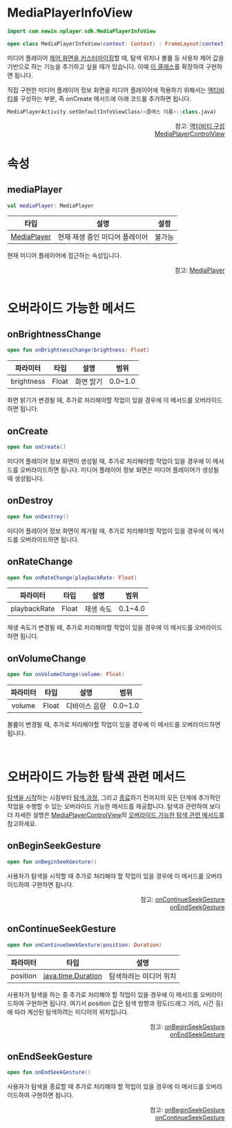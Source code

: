 # MediaPlayerInfoView

```kotlin
import com.newin.nplayer.sdk.MediaPlayerInfoView
```

```kotlin
open class MediaPlayerInfoView(context: Context) : FrameLayout(context)
```

미디어 플레이어 [제어 화면을 커스터마이징](../media-player-control-view/home.md)할 때, 탐색 위치나 볼륨 등 사용자 제어 값을 기반으로 하는 기능을 추기하고 싶을 때가 있습니다. 이때 [이 클래스](#mediaplayerinfoview)를 확장하여 구현하면 됩니다.

직접 구현한 미디어 플레이어 정보 화면을 미디어 플레이어에 적용하기 위해서는 [액티비티](../../how-to-use/home.md#액티비티-구성)를 구성하는 부분, 즉 onCreate 메서드에 아래 코드를 추가하면 됩니다.

```kotlin
MediaPlayerActivity.setDefaultInfoViewClass(<클래스 이름>::class.java)
```

<div align="right">
참고: <a href="../../how-to-use/home.md#액티비티-구성">액티비티 구성</a><br>
<a href="../media-player-control-view/home.md">MediaPlayerControlView</a>
</div>

# 속성

## mediaPlayer

```kotlin
val mediaPlayer: MediaPlayer
```

| 타입 | 설명 | 설정 |
|:--:|:--:|:--:|
|[MediaPlayer](../../interface/media-player/home.md)|현재 재생 중인 미디어 플레이어|불가능|

현재 미디어 플레이어에 접근하는 속성입니다. 

<div align="right">
참고: <a href="../../interface/media-player/home.md">MediaPlayer</a>
</div>

<br>

# 오버라이드 가능한 메서드

## onBrightnessChange

```kotlin
open fun onBrightnessChange(brightness: Float)
```

| 파라미터 | 타입 | 설명 | 범위 |
|:--:|:--:|:--:|:--:|
|brightness|Float|화면 밝기|0.0~1.0|

화면 밝기가 변경될 때, 추가로 처리해야할 작업이 있을 경우에 이 메서드를 오버라이드하면 됩니다.

## onCreate

```kotlin
open fun onCreate()
```

미디어 플레이어 정보 화면이 생성될 때, 추가로 처리해야할 작업이 있을 경우에 이 메서드를 오버라이드하면 됩니다. 미디어 플레이어 정보 화면은 미디어 플레이어가 생성될 때 생성됩니다.

## onDestroy

```kotlin
open fun onDestroy()
```

미디어 플레이어 정보 화면이 제거될 때, 추가로 처리해야할 작업이 있을 경우에 이 메서드를 오버라이드하면 됩니다.

## onRateChange

```kotlin
open fun onRateChange(playbackRate: Float)
```

| 파라미터 | 타입 | 설명 |범위|
|:--:|:--:|:--:|:--:|
|playbackRate|Float|재생 속도|0.1~4.0|

재생 속도가 변경될 때, 추가로 처리해야할 작업이 있을 경우에 이 메서드를 오버라이드하면 됩니다.

## onVolumeChange

```kotlin
open fun onVolumeChange(volume: Float)
```

| 파라미터 | 타입 | 설명 | 범위 |
|:--:|:--:|:--:|:--:|
|volume|Float|디바이스 음량|0.0~1.0|

볼륨이 변경될 때, 추가로 처리해야할 작업이 있을 경우에 이 메서드를 오버라이드하면 됩니다.

<br>

# 오버라이드 가능한 탐색 관련 메서드

[탐색을 시작](#onbeginseekgesture)하는 시점부터 [탐색 과정](#oncontinueseekgesture), 그리고 [종료](#onendseekgesture)하기 전까지의 모든 단계에 추가적인 작업을 수행할 수 있는 오버라이드 가능한 메서드를 제공합니다. 탐색과 관련하여 보다 더 자세한 설명은 [MediaPlayerControlView](../media-player-control-view/home.md)의 [오버라이드 가능한 탐색 관련 메서드](../media-player-control-view/home.md#오버라이드-가능한-탐색-관련-메서드)를 참고하세요.

## onBeginSeekGesture

```kotlin
open fun onBeginSeekGesture()
```

사용자가 탐색을 시작할 때 추가로 처리해야 할 작업이 있을 경우에 이 메서드를 오버라이드하여 구현하면 됩니다.

<div align="right">
참고: <a href="#oncontinueseekgesture">onContinueSeekGesture</a><br>
<a href="#onendseekgesture">onEndSeekGesture</a><br>
</div>

## onContinueSeekGesture

```kotlin
open fun onContinueSeekGesture(position: Duration)
```

| 파라미터 | 타입 | 설명 |
|:--:|:--:|:--:|
|position|[java.time.Duration](https://developer.android.com/reference/java/time/Duration)|탐색하려는 미디어 위치|

사용자가 탐색을 하는 중 추가로 처리해야 할 작업이 있을 경우에 이 메서드를 오버라이드하여 구현하면 됩니다. 여기서 position 값은 탐색 방향과 정도(드래그 거리, 시간 등)에 따라 계산된 탐색하려는 미디어의 위치입니다.

<div align="right">
참고: <a href="#onbeginseekgesture">onBeginSeekGesture</a><br>
<a href="#onendseekgesture">onEndSeekGesture</a>
</div>

## onEndSeekGesture

```kotlin
open fun onEndSeekGesture()
```

사용자가 탐색을 종료할 때 추가로 처리해야 할 작업이 있을 경우에 이 메서드를 오버라이드하여 구현하면 됩니다.

<div align="right">
참고: <a href="#onbeginseekgesture">onBeginSeekGesture</a><br>
<a href="#oncontinueseekgesture">onContinueSeekGesture</a>
</div>
